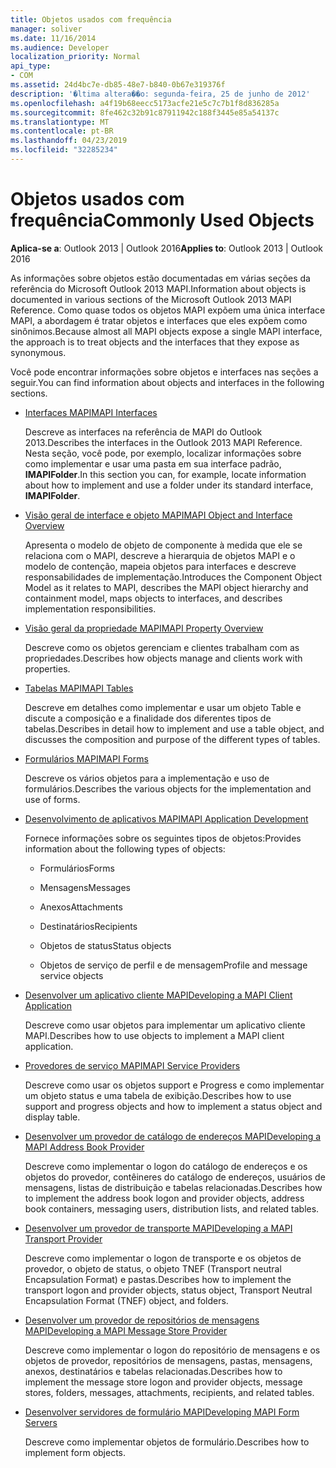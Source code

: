 ```yaml
---
title: Objetos usados com frequência
manager: soliver
ms.date: 11/16/2014
ms.audience: Developer
localization_priority: Normal
api_type:
- COM
ms.assetid: 24d4bc7e-db85-48e7-b840-0b67e319376f
description: '�ltima altera��o: segunda-feira, 25 de junho de 2012'
ms.openlocfilehash: a4f19b68eecc5173acfe21e5c7c7b1f8d836285a
ms.sourcegitcommit: 8fe462c32b91c87911942c188f3445e85a54137c
ms.translationtype: MT
ms.contentlocale: pt-BR
ms.lasthandoff: 04/23/2019
ms.locfileid: "32285234"
---
```

# <a name="commonly-used-objects"></a><span data-ttu-id="cfbd7-103">Objetos usados com frequência</span><span class="sxs-lookup"><span data-stu-id="cfbd7-103">Commonly Used Objects</span></span>

  
  
<span data-ttu-id="cfbd7-104">**Aplica-se a**: Outlook 2013 | Outlook 2016</span><span class="sxs-lookup"><span data-stu-id="cfbd7-104">**Applies to**: Outlook 2013 | Outlook 2016</span></span> 
  
<span data-ttu-id="cfbd7-105">As informações sobre objetos estão documentadas em várias seções da referência do Microsoft Outlook 2013 MAPI.</span><span class="sxs-lookup"><span data-stu-id="cfbd7-105">Information about objects is documented in various sections of the Microsoft Outlook 2013 MAPI Reference.</span></span> <span data-ttu-id="cfbd7-106">Como quase todos os objetos MAPI expõem uma única interface MAPI, a abordagem é tratar objetos e interfaces que eles expõem como sinônimos.</span><span class="sxs-lookup"><span data-stu-id="cfbd7-106">Because almost all MAPI objects expose a single MAPI interface, the approach is to treat objects and the interfaces that they expose as synonymous.</span></span>
  
<span data-ttu-id="cfbd7-107">Você pode encontrar informações sobre objetos e interfaces nas seções a seguir.</span><span class="sxs-lookup"><span data-stu-id="cfbd7-107">You can find information about objects and interfaces in the following sections.</span></span>
  
- [<span data-ttu-id="cfbd7-108">Interfaces MAPI</span><span class="sxs-lookup"><span data-stu-id="cfbd7-108">MAPI Interfaces</span></span>](mapi-interfaces.md)
    
    <span data-ttu-id="cfbd7-109">Descreve as interfaces na referência de MAPI do Outlook 2013.</span><span class="sxs-lookup"><span data-stu-id="cfbd7-109">Describes the interfaces in the Outlook 2013 MAPI Reference.</span></span> <span data-ttu-id="cfbd7-110">Nesta seção, você pode, por exemplo, localizar informações sobre como implementar e usar uma pasta em sua interface padrão, **IMAPIFolder**.</span><span class="sxs-lookup"><span data-stu-id="cfbd7-110">In this section you can, for example, locate information about how to implement and use a folder under its standard interface, **IMAPIFolder**.</span></span>
    
- [<span data-ttu-id="cfbd7-111">Visão geral de interface e objeto MAPI</span><span class="sxs-lookup"><span data-stu-id="cfbd7-111">MAPI Object and Interface Overview</span></span>](mapi-object-and-interface-overview.md)
    
    <span data-ttu-id="cfbd7-112">Apresenta o modelo de objeto de componente à medida que ele se relaciona com o MAPI, descreve a hierarquia de objetos MAPI e o modelo de contenção, mapeia objetos para interfaces e descreve responsabilidades de implementação.</span><span class="sxs-lookup"><span data-stu-id="cfbd7-112">Introduces the Component Object Model as it relates to MAPI, describes the MAPI object hierarchy and containment model, maps objects to interfaces, and describes implementation responsibilities.</span></span>
    
- [<span data-ttu-id="cfbd7-113">Visão geral da propriedade MAPI</span><span class="sxs-lookup"><span data-stu-id="cfbd7-113">MAPI Property Overview</span></span>](mapi-property-overview.md)
    
    <span data-ttu-id="cfbd7-114">Descreve como os objetos gerenciam e clientes trabalham com as propriedades.</span><span class="sxs-lookup"><span data-stu-id="cfbd7-114">Describes how objects manage and clients work with properties.</span></span>
    
- [<span data-ttu-id="cfbd7-115">Tabelas MAPI</span><span class="sxs-lookup"><span data-stu-id="cfbd7-115">MAPI Tables</span></span>](mapi-tables.md)
    
    <span data-ttu-id="cfbd7-116">Descreve em detalhes como implementar e usar um objeto Table e discute a composição e a finalidade dos diferentes tipos de tabelas.</span><span class="sxs-lookup"><span data-stu-id="cfbd7-116">Describes in detail how to implement and use a table object, and discusses the composition and purpose of the different types of tables.</span></span>
    
- [<span data-ttu-id="cfbd7-117">Formulários MAPI</span><span class="sxs-lookup"><span data-stu-id="cfbd7-117">MAPI Forms</span></span>](mapi-forms.md)
    
    <span data-ttu-id="cfbd7-118">Descreve os vários objetos para a implementação e uso de formulários.</span><span class="sxs-lookup"><span data-stu-id="cfbd7-118">Describes the various objects for the implementation and use of forms.</span></span>
    
- [<span data-ttu-id="cfbd7-119">Desenvolvimento de aplicativos MAPI</span><span class="sxs-lookup"><span data-stu-id="cfbd7-119">MAPI Application Development</span></span>](mapi-application-development.md)
    
    <span data-ttu-id="cfbd7-120">Fornece informações sobre os seguintes tipos de objetos:</span><span class="sxs-lookup"><span data-stu-id="cfbd7-120">Provides information about the following types of objects:</span></span>
    
  - <span data-ttu-id="cfbd7-121">Formulários</span><span class="sxs-lookup"><span data-stu-id="cfbd7-121">Forms</span></span>
    
  - <span data-ttu-id="cfbd7-122">Mensagens</span><span class="sxs-lookup"><span data-stu-id="cfbd7-122">Messages</span></span>
    
  - <span data-ttu-id="cfbd7-123">Anexos</span><span class="sxs-lookup"><span data-stu-id="cfbd7-123">Attachments</span></span>
    
  - <span data-ttu-id="cfbd7-124">Destinatários</span><span class="sxs-lookup"><span data-stu-id="cfbd7-124">Recipients</span></span>
    
  - <span data-ttu-id="cfbd7-125">Objetos de status</span><span class="sxs-lookup"><span data-stu-id="cfbd7-125">Status objects</span></span>
    
  - <span data-ttu-id="cfbd7-126">Objetos de serviço de perfil e de mensagem</span><span class="sxs-lookup"><span data-stu-id="cfbd7-126">Profile and message service objects</span></span>
    
- [<span data-ttu-id="cfbd7-127">Desenvolver um aplicativo cliente MAPI</span><span class="sxs-lookup"><span data-stu-id="cfbd7-127">Developing a MAPI Client Application</span></span>](developing-a-mapi-client-application.md)
    
    <span data-ttu-id="cfbd7-128">Descreve como usar objetos para implementar um aplicativo cliente MAPI.</span><span class="sxs-lookup"><span data-stu-id="cfbd7-128">Describes how to use objects to implement a MAPI client application.</span></span>
    
- [<span data-ttu-id="cfbd7-129">Provedores de serviço MAPI</span><span class="sxs-lookup"><span data-stu-id="cfbd7-129">MAPI Service Providers</span></span>](mapi-service-providers.md)
    
    <span data-ttu-id="cfbd7-130">Descreve como usar os objetos support e Progress e como implementar um objeto status e uma tabela de exibição.</span><span class="sxs-lookup"><span data-stu-id="cfbd7-130">Describes how to use support and progress objects and how to implement a status object and display table.</span></span>
    
- [<span data-ttu-id="cfbd7-131">Desenvolver um provedor de catálogo de endereços MAPI</span><span class="sxs-lookup"><span data-stu-id="cfbd7-131">Developing a MAPI Address Book Provider</span></span>](developing-a-mapi-address-book-provider.md)
    
    <span data-ttu-id="cfbd7-132">Descreve como implementar o logon do catálogo de endereços e os objetos do provedor, contêineres do catálogo de endereços, usuários de mensagens, listas de distribuição e tabelas relacionadas.</span><span class="sxs-lookup"><span data-stu-id="cfbd7-132">Describes how to implement the address book logon and provider objects, address book containers, messaging users, distribution lists, and related tables.</span></span>
    
- [<span data-ttu-id="cfbd7-133">Desenvolver um provedor de transporte MAPI</span><span class="sxs-lookup"><span data-stu-id="cfbd7-133">Developing a MAPI Transport Provider</span></span>](developing-a-mapi-transport-provider.md)
    
    <span data-ttu-id="cfbd7-134">Descreve como implementar o logon de transporte e os objetos de provedor, o objeto de status, o objeto TNEF (Transport neutral Encapsulation Format) e pastas.</span><span class="sxs-lookup"><span data-stu-id="cfbd7-134">Describes how to implement the transport logon and provider objects, status object, Transport Neutral Encapsulation Format (TNEF) object, and folders.</span></span>
    
- [<span data-ttu-id="cfbd7-135">Desenvolver um provedor de repositórios de mensagens MAPI</span><span class="sxs-lookup"><span data-stu-id="cfbd7-135">Developing a MAPI Message Store Provider</span></span>](developing-a-mapi-message-store-provider.md)
    
    <span data-ttu-id="cfbd7-136">Descreve como implementar o logon do repositório de mensagens e os objetos de provedor, repositórios de mensagens, pastas, mensagens, anexos, destinatários e tabelas relacionadas.</span><span class="sxs-lookup"><span data-stu-id="cfbd7-136">Describes how to implement the message store logon and provider objects, message stores, folders, messages, attachments, recipients, and related tables.</span></span>
    
- [<span data-ttu-id="cfbd7-137">Desenvolver servidores de formulário MAPI</span><span class="sxs-lookup"><span data-stu-id="cfbd7-137">Developing MAPI Form Servers</span></span>](developing-mapi-form-servers.md)
    
    <span data-ttu-id="cfbd7-138">Descreve como implementar objetos de formulário.</span><span class="sxs-lookup"><span data-stu-id="cfbd7-138">Describes how to implement form objects.</span></span>
    

